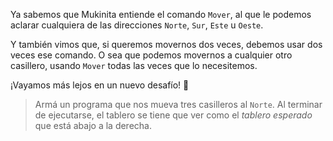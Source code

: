 <gs-toolbox toolbox-url="https://raw.githubusercontent.com/MumukiProject/mumuki-guia-gobstones-primeros-programas-kids/master/toolbox.xml"></gs-toolbox>

Ya sabemos que Mukinita entiende el comando `Mover`, al que le podemos aclarar cualquiera de las direcciones `Norte`, `Sur`, `Este` u `Oeste`. 

Y también vimos que, si queremos movernos dos veces, debemos usar dos veces ese comando. O sea que podemos movernos a cualquier otro casillero, usando `Mover` todas las veces que lo necesitemos.

¡Vayamos más lejos en un nuevo desafío! :muscle:

> Armá un programa que nos mueva tres casilleros al `Norte`. Al terminar de ejecutarse, el tablero se tiene que ver como el _tablero esperado_ que está abajo a la derecha.  
